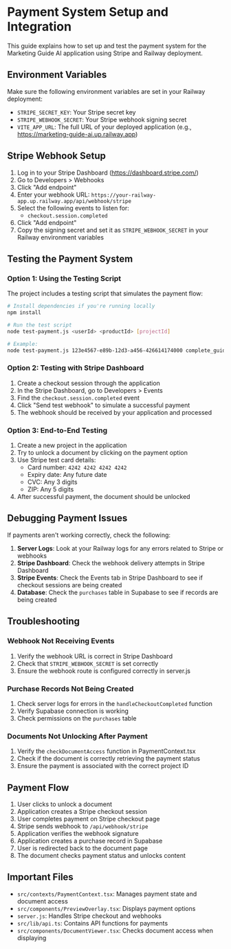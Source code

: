 # Payment System Setup and Integration

This guide explains how to set up and test the payment system for the Marketing Guide AI application using Stripe and Railway deployment.

## Environment Variables

Make sure the following environment variables are set in your Railway deployment:

- `STRIPE_SECRET_KEY`: Your Stripe secret key
- `STRIPE_WEBHOOK_SECRET`: Your Stripe webhook signing secret
- `VITE_APP_URL`: The full URL of your deployed application (e.g., https://marketing-guide-ai.up.railway.app)

## Stripe Webhook Setup

1. Log in to your Stripe Dashboard (https://dashboard.stripe.com/)
2. Go to Developers > Webhooks
3. Click "Add endpoint"
4. Enter your webhook URL: `https://your-railway-app.up.railway.app/api/webhook/stripe`
5. Select the following events to listen for:
   - `checkout.session.completed`
6. Click "Add endpoint"
7. Copy the signing secret and set it as `STRIPE_WEBHOOK_SECRET` in your Railway environment variables

## Testing the Payment System

### Option 1: Using the Testing Script

The project includes a testing script that simulates the payment flow:

```bash
# Install dependencies if you're running locally
npm install

# Run the test script
node test-payment.js <userId> <productId> [projectId]

# Example:
node test-payment.js 123e4567-e89b-12d3-a456-426614174000 complete_guide 123e4567-e89b-12d3-a456-426614174001
```

### Option 2: Testing with Stripe Dashboard

1. Create a checkout session through the application
2. In the Stripe Dashboard, go to Developers > Events
3. Find the `checkout.session.completed` event
4. Click "Send test webhook" to simulate a successful payment
5. The webhook should be received by your application and processed

### Option 3: End-to-End Testing

1. Create a new project in the application
2. Try to unlock a document by clicking on the payment option
3. Use Stripe test card details:
   - Card number: `4242 4242 4242 4242`
   - Expiry date: Any future date
   - CVC: Any 3 digits
   - ZIP: Any 5 digits
4. After successful payment, the document should be unlocked

## Debugging Payment Issues

If payments aren't working correctly, check the following:

1. **Server Logs**: Look at your Railway logs for any errors related to Stripe or webhooks
2. **Stripe Dashboard**: Check the webhook delivery attempts in Stripe Dashboard
3. **Stripe Events**: Check the Events tab in Stripe Dashboard to see if checkout sessions are being created
4. **Database**: Check the `purchases` table in Supabase to see if records are being created

## Troubleshooting

### Webhook Not Receiving Events

1. Verify the webhook URL is correct in Stripe Dashboard
2. Check that `STRIPE_WEBHOOK_SECRET` is set correctly
3. Ensure the webhook route is configured correctly in server.js

### Purchase Records Not Being Created

1. Check server logs for errors in the `handleCheckoutCompleted` function
2. Verify Supabase connection is working
3. Check permissions on the `purchases` table

### Documents Not Unlocking After Payment

1. Verify the `checkDocumentAccess` function in PaymentContext.tsx
2. Check if the document is correctly retrieving the payment status
3. Ensure the payment is associated with the correct project ID

## Payment Flow

1. User clicks to unlock a document
2. Application creates a Stripe checkout session
3. User completes payment on Stripe checkout page
4. Stripe sends webhook to `/api/webhook/stripe`
5. Application verifies the webhook signature
6. Application creates a purchase record in Supabase
7. User is redirected back to the document page
8. The document checks payment status and unlocks content

## Important Files

- `src/contexts/PaymentContext.tsx`: Manages payment state and document access
- `src/components/PreviewOverlay.tsx`: Displays payment options
- `server.js`: Handles Stripe checkout and webhooks
- `src/lib/api.ts`: Contains API functions for payments
- `src/components/DocumentViewer.tsx`: Checks document access when displaying 